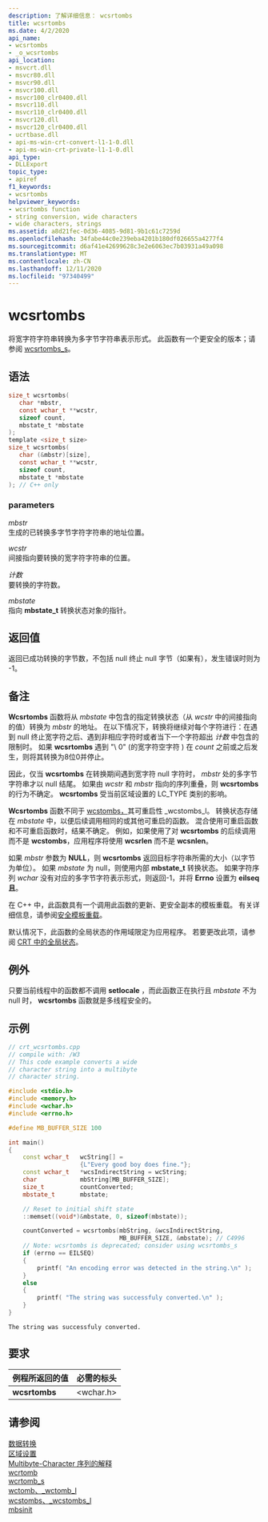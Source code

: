 ```yaml
---
description: 了解详细信息： wcsrtombs
title: wcsrtombs
ms.date: 4/2/2020
api_name:
- wcsrtombs
- _o_wcsrtombs
api_location:
- msvcrt.dll
- msvcr80.dll
- msvcr90.dll
- msvcr100.dll
- msvcr100_clr0400.dll
- msvcr110.dll
- msvcr110_clr0400.dll
- msvcr120.dll
- msvcr120_clr0400.dll
- ucrtbase.dll
- api-ms-win-crt-convert-l1-1-0.dll
- api-ms-win-crt-private-l1-1-0.dll
api_type:
- DLLExport
topic_type:
- apiref
f1_keywords:
- wcsrtombs
helpviewer_keywords:
- wcsrtombs function
- string conversion, wide characters
- wide characters, strings
ms.assetid: a8d21fec-0d36-4085-9d81-9b1c61c7259d
ms.openlocfilehash: 34fabe44c0e239eba4201b180df026655a4277f4
ms.sourcegitcommit: d6af41e42699628c3e2e6063ec7b03931a49a098
ms.translationtype: MT
ms.contentlocale: zh-CN
ms.lasthandoff: 12/11/2020
ms.locfileid: "97340499"
---
```

# <a name="wcsrtombs"></a>wcsrtombs

将宽字符字符串转换为多字节字符串表示形式。 此函数有一个更安全的版本；请参阅 [wcsrtombs_s](wcsrtombs-s.md)。

## <a name="syntax"></a>语法

```C
size_t wcsrtombs(
   char *mbstr,
   const wchar_t **wcstr,
   sizeof count,
   mbstate_t *mbstate
);
template <size_t size>
size_t wcsrtombs(
   char (&mbstr)[size],
   const wchar_t **wcstr,
   sizeof count,
   mbstate_t *mbstate
); // C++ only
```

### <a name="parameters"></a>parameters

*mbstr*<br/>
生成的已转换多字节字符字符串的地址位置。

*wcstr*<br/>
间接指向要转换的宽字符字符串的位置。

*计数*<br/>
要转换的字符数。

*mbstate*<br/>
指向 **mbstate_t** 转换状态对象的指针。

## <a name="return-value"></a>返回值

返回已成功转换的字节数，不包括 null 终止 null 字节（如果有），发生错误时则为 -1。

## <a name="remarks"></a>备注

**Wcsrtombs** 函数将从 *mbstate* 中包含的指定转换状态（从 *wcstr* 中的间接指向的值）转换为 *mbstr* 的地址。 在以下情况下，转换将继续对每个字符进行：在遇到 null 终止宽字符之后、遇到非相应字符时或者当下一个字符超出 *计数* 中包含的限制时。 如果 **wcsrtombs** 遇到 "\ 0" (的宽字符空字符 ) 在 *count* 之前或之后发生，则将其转换为8位0并停止。

因此，仅当 **wcsrtombs** 在转换期间遇到宽字符 null 字符时， *mbstr* 处的多字节字符串才以 null 结尾。 如果由 *wcstr* 和 *mbstr* 指向的序列重叠，则 **wcsrtombs** 的行为不确定。 **wcsrtombs** 受当前区域设置的 LC_TYPE 类别的影响。

**Wcsrtombs** 函数不同于 [wcstombs，](wcstombs-wcstombs-l.md)其可重启性 _wcstombs_l。 转换状态存储在 *mbstate* 中，以便后续调用相同的或其他可重启的函数。 混合使用可重启函数和不可重启函数时，结果不确定。  例如，如果使用了对 **wcsrtombs** 的后续调用而不是 **wcstombs**，应用程序将使用 **wcsrlen** 而不是 **wcsnlen**。

如果 *mbstr* 参数为 **NULL**，则 **wcsrtombs** 返回目标字符串所需的大小（以字节为单位）。 如果 *mbstate* 为 null，则使用内部 **mbstate_t** 转换状态。 如果字符序列 *wchar* 没有对应的多字节字符表示形式，则返回-1，并将 **Errno** 设置为 **eilseq 且**。

在 C++ 中，此函数具有一个调用此函数的更新、更安全副本的模板重载。 有关详细信息，请参阅[安全模板重载](../../c-runtime-library/secure-template-overloads.md)。

默认情况下，此函数的全局状态的作用域限定为应用程序。 若要更改此项，请参阅 [CRT 中的全局状态](../global-state.md)。

## <a name="exceptions"></a>例外

只要当前线程中的函数都不调用 **setlocale** ，而此函数正在执行且 *mbstate* 不为 null 时， **wcsrtombs** 函数就是多线程安全的。

## <a name="example"></a>示例

```cpp
// crt_wcsrtombs.cpp
// compile with: /W3
// This code example converts a wide
// character string into a multibyte
// character string.

#include <stdio.h>
#include <memory.h>
#include <wchar.h>
#include <errno.h>

#define MB_BUFFER_SIZE 100

int main()
{
    const wchar_t   wcString[] =
                    {L"Every good boy does fine."};
    const wchar_t   *wcsIndirectString = wcString;
    char            mbString[MB_BUFFER_SIZE];
    size_t          countConverted;
    mbstate_t       mbstate;

    // Reset to initial shift state
    ::memset((void*)&mbstate, 0, sizeof(mbstate));

    countConverted = wcsrtombs(mbString, &wcsIndirectString,
                               MB_BUFFER_SIZE, &mbstate); // C4996
    // Note: wcsrtombs is deprecated; consider using wcsrtombs_s
    if (errno == EILSEQ)
    {
        printf( "An encoding error was detected in the string.\n" );
    }
    else
    {
        printf( "The string was successfuly converted.\n" );
    }
}
```

```Output
The string was successfuly converted.
```

## <a name="requirements"></a>要求

|例程所返回的值|必需的标头|
|-------------|---------------------|
|**wcsrtombs**|\<wchar.h>|

## <a name="see-also"></a>请参阅

[数据转换](../../c-runtime-library/data-conversion.md)<br/>
[区域设置](../../c-runtime-library/locale.md)<br/>
[Multibyte-Character 序列的解释](../../c-runtime-library/interpretation-of-multibyte-character-sequences.md)<br/>
[wcrtomb](wcrtomb.md)<br/>
[wcrtomb_s](wcrtomb-s.md)<br/>
[wctomb、_wctomb_l](wctomb-wctomb-l.md)<br/>
[wcstombs、_wcstombs_l](wcstombs-wcstombs-l.md)<br/>
[mbsinit](mbsinit.md)<br/>
